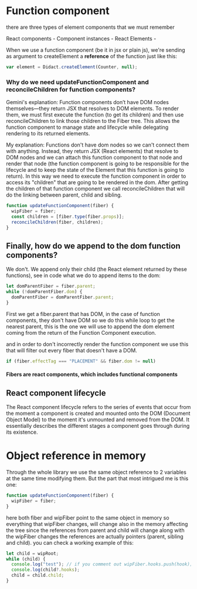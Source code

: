 # Function component

there are three types of element components that we must remember

React components -
Component instances -
React Elements -

When we use a function component (be it in jsx or plain js), we're sending as argument to createElement a **reference** of the function
just like this:

```js
var element = Didact.createElement(Counter, null);
```

### Why do we need updateFunctionComponent and reconcileChildren for function components?

Gemini's explanation:
Function components don’t have DOM nodes themselves—they return JSX that resolves to DOM elements. To render them, we must first execute the function (to get its children) and then use reconcileChildren to link those children to the Fiber tree. This allows the function component to manage state and lifecycle while delegating rendering to its returned elements.

My explanation:
Functions don't have dom nodes so we can't connect them with anything. Instead, they return JSX (React elements) that resolve to DOM nodes and we can attach this function component to that node and render that node (the function component is going to be responsible for the lifecycle and to keep the state of the Element that this function is going to return). In this way we need to execute the function component in order to access its "children" that are going to be rendered in the dom. After getting the children of that function component we call reconcileChildren that will do the linking between parent, child and sibling.

```js
function updateFunctionComponent(fiber) {
  wipFiber = fiber;
  const children = [fiber.type(fiber.props)];
  reconcileChildren(fiber, children);
}
```

## Finally, how do we append to the dom function components?

We don't. We append only their child (the React element returned by these functions), see in code what we do to append items to the dom:

```js
let domParentFiber = fiber.parent;
while (!domParentFiber.dom) {
  domParentFiber = domParentFiber.parent;
}
```

First we get a fiber.parent that has DOM, in the case of function components, they don't have DOM so we do this while loop to get the nearest parent, this is the one we will use to append the dom element coming from the return of the Function Component execution.

and in order to don't incorrectly render the function component we use this that will filter out every fiber that doesn't have a DOM.

```js
if (fiber.effectTag === "PLACEMENT" && fiber.dom != null)
```

#### Fibers are react components, which includes functional components

## React component lifecycle

The React component lifecycle refers to the series of events that occur from the moment a component is created and mounted onto the DOM (Document Object Model) to the moment it's unmounted and removed from the DOM. It essentially describes the different stages a component goes through during its existence.

# Object reference in memory

Through the whole library we use the same object reference to 2 variables at the same time modifying them.
But the part that most intrigued me is this one:

```js
function updateFunctionComponent(fiber) {
  wipFiber = fiber;
}
```

here both fiber and wipFiber point to the same object in memory so everything that wipFiber changes, will change also in the memory affecting the tree since the references from parent and child will change along with the wipFiber changes
the references are actually pointers (parent, sibling and child).
you can check a working example of this:

```js
let child = wipRoot;
while (child) {
  console.log("test"); // if you comment out wipFiber.hooks.push(hook); it won't print the child with hooks anymore, that confirms that the whole three has references to the variable that had changed the hooks array
  console.log(child?.hooks);
  child = child.child;
}
```
